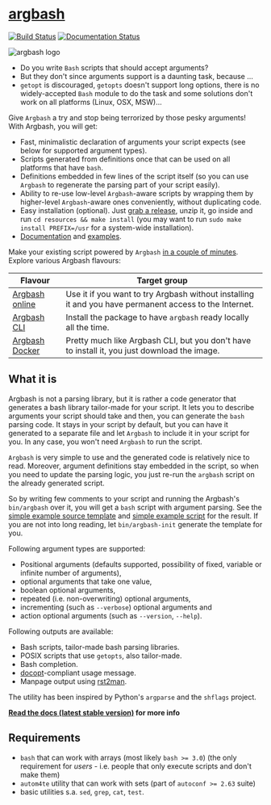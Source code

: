 [argbash](https://argbash.io)
=============================

[![Build Status](https://travis-ci.org/matejak/argbash.svg)](https://travis-ci.org/matejak/argbash)
[![Documentation Status](https://readthedocs.org/projects/argbash/badge/?version=latest)](https://readthedocs.org/projects/argbash/?badge=latest)

![argbash logo](resources/logo/argbash.png)

* Do you write `Bash` scripts that should accept arguments?
* But they don't since arguments support is a daunting task, because ...
* `getopt` is discouraged, `getopts` doesn't support long options, there is no widely-accepted `Bash` module to do the task and some solutions don't work on all platforms (Linux, OSX, MSW)...

Give `Argbash` a try and stop being terrorized by those pesky arguments! With Argbash, you will get:

* Fast, minimalistic declaration of arguments your script expects (see below for supported argument types).
* Scripts generated from definitions once that can be used on all platforms that have `bash`.
* Definitions embedded in few lines of the script itself (so you can use `Argbash` to regenerate the parsing part of your script easily).
* Ability to re-use low-level `Argbash`-aware scripts by wrapping them by higher-level `Argbash`-aware ones conveniently, without duplicating code.
* Easy installation (optional). Just [grab a release](https://github.com/matejak/argbash/releases), unzip it, go inside and run `cd resources && make install` (you may want to run `sudo make install PREFIX=/usr` for a system-wide installation).
* [Documentation](http://argbash.readthedocs.org/en/latest/) and [examples](resources/examples).

Make your existing script powered by `Argbash` [in a couple of minutes](http://argbash.readthedocs.io/en/latest/#generating-a-template). Explore various Argbash flavours:

Flavour               | Target group
-------               | ------------
[Argbash online](https://argbash.io/generate) | Use it if you want to try Argbash without installing it and you have permanent access to the Internet.
[Argbash CLI](https://github.com/matejak/argbash/releases/latest) | Install the package to have `argbash` ready locally all the time.
[Argbash Docker](https://hub.docker.com/r/matejak/argbash/) | Pretty much like Argbash CLI, but you don't have to install it, you just download the image.


What it is
----------

Argbash is not a parsing library, but it is rather a code generator that generates a bash library tailor-made for your script.
It lets you to describe arguments your script should take and then, you can generate the `bash` parsing code.
It stays in your script by default, but you can have it generated to a separate file and let `Argbash` to include it in your script for you.
In any case, you won't need `Argbash` to run the script.

`Argbash` is very simple to use and the generated code is relatively nice to read.
Moreover, argument definitions stay embedded in the script, so when you need to update the parsing logic, you just re-run the `argbash` script on the already generated script.

So by writing few comments to your script and running the Argbash's `bin/argbash` over it, you will get a `bash` script with argument parsing.
See the [simple example source template](resources/examples/simple.m4) and [simple example script](resources/examples/simple.sh) for the result.
If you are not into long reading, let `bin/argbash-init` generate the template for you.

Following argument types are supported:

- Positional arguments (defaults supported, possibility of fixed, variable or infinite number of arguments),
- optional arguments that take one value,
- boolean optional arguments,
- repeated (i.e. non-overwriting) optional arguments,
- incrementing (such as `--verbose`) optional arguments and
- action optional arguments (such as `--version`, `--help`).

Following outputs are available:

- Bash scripts, tailor-made bash parsing libraries.
- POSIX scripts that use `getopts`, also tailor-made.
- Bash completion.
- [docopt](https://docopt.org)-compliant usage message.
- Manpage output using [rst2man](http://docutils.sourceforge.net/sandbox/manpage-writer/rst2man.txt).

The utility has been inspired by Python's `argparse` and the `shflags` project.

**[Read the docs (latest stable version)](http://argbash.readthedocs.org/en/stable/) for more info**


Requirements
------------

- `bash` that can work with arrays (most likely `bash >= 3.0`) (the only requirement for *users* - i.e. people that only execute scripts and don't make them)
- `autom4te` utility that can work with sets (part of `autoconf >= 2.63` suite)
- basic utilities s.a. `sed`, `grep`, `cat`, `test`.
